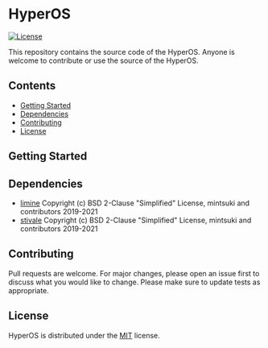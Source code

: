 # HyperOS
[![License](https://img.shields.io/badge/license-MIT-yellow?style=flat)](https://github.com/SkillerRaptor/HyperOS/blob/master/LICENSE)

This repository contains the source code of the HyperOS.
Anyone is welcome to contribute or use the source of the HyperOS.

## Contents
- [Getting Started](#getting-started)
- [Dependencies](#dependencies)
- [Contributing](#contributing)
- [License](#license)

## Getting Started

## Dependencies
- [limine](https://github.com/limine-bootloader/limine/blob/trunk/LICENSE.md) Copyright (c) BSD 2-Clause "Simplified" License, mintsuki and contributors 2019-2021
- [stivale](https://github.com/stivale/stivale/blob/master/LICENSE.md) Copyright (c) BSD 2-Clause "Simplified" License, mintsuki and contributors 2019-2021

## Contributing
Pull requests are welcome. For major changes, please open an issue first to discuss what you would like to change.
Please make sure to update tests as appropriate.

## License
HyperOS is distributed under the [MIT](https://github.com/SkillerRaptor/HyperOS/blob/master/LICENSE) license.
